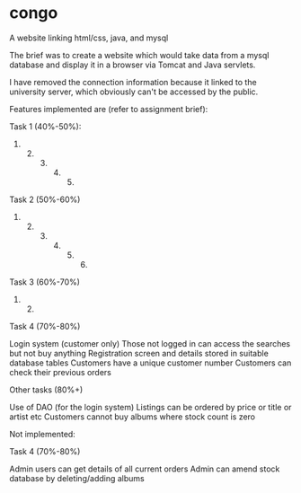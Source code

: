 # congo
A website linking html/css, java, and mysql

The brief was to create a website which would take data from a mysql database and display it in a browser via Tomcat and Java servlets.

I have removed the connection information because it linked to the university server, which obviously can't be accessed by the public.

Features implemented are (refer to assignment brief):

Task 1 (40%-50%):

1) 2) 3) 4) 5)

Task 2 (50%-60%)

1) 2) 3) 4) 5) 6)

Task 3 (60%-70%)

1) 2)

Task 4 (70%-80%)

Login system (customer only)
Those not logged in can access the searches but not buy anything
Registration screen and details stored in suitable database tables
Customers have a unique customer number
Customers can check their previous orders

Other tasks (80%+)

Use of DAO (for the login system)
Listings can be ordered by price or title or artist etc
Customers cannot buy albums where stock count is zero

Not implemented:

Task 4 (70%-80%)

Admin users can get details of all current orders
Admin can amend stock database by deleting/adding albums
